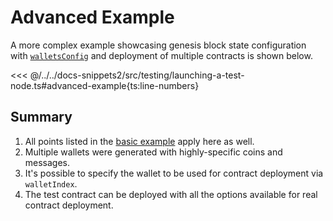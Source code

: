 <script setup>
  import { data } from '../../versions.data'
  const { forc } = data
  const url = `https://docs.fuel.network/docs/forc/commands/forc_test/`
</script>

# Advanced Example

A more complex example showcasing genesis block state configuration with [`walletsConfig`](./test-node-options.md#walletsconfig) and deployment of multiple contracts is shown below.

<<< @/../../docs-snippets2/src/testing/launching-a-test-node.ts#advanced-example{ts:line-numbers}

## Summary

1. All points listed in the [basic example](./basic-example.md#summary) apply here as well.
1. Multiple wallets were generated with highly-specific coins and messages.
1. It's possible to specify the wallet to be used for contract deployment via `walletIndex`.
1. The test contract can be deployed with all the options available for real contract deployment.
